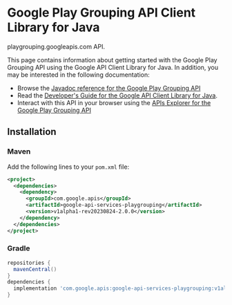 # Google Play Grouping API Client Library for Java

playgrouping.googleapis.com API.

This page contains information about getting started with the Google Play Grouping API
using the Google API Client Library for Java. In addition, you may be interested
in the following documentation:

* Browse the [Javadoc reference for the Google Play Grouping API][javadoc]
* Read the [Developer's Guide for the Google API Client Library for Java][google-api-client].
* Interact with this API in your browser using the [APIs Explorer for the Google Play Grouping API][api-explorer]

## Installation

### Maven

Add the following lines to your `pom.xml` file:

```xml
<project>
  <dependencies>
    <dependency>
      <groupId>com.google.apis</groupId>
      <artifactId>google-api-services-playgrouping</artifactId>
      <version>v1alpha1-rev20230824-2.0.0</version>
    </dependency>
  </dependencies>
</project>
```

### Gradle

```gradle
repositories {
  mavenCentral()
}
dependencies {
  implementation 'com.google.apis:google-api-services-playgrouping:v1alpha1-rev20230824-2.0.0'
}
```

[javadoc]: https://googleapis.dev/java/google-api-services-playgrouping/latest/index.html
[google-api-client]: https://github.com/googleapis/google-api-java-client/
[api-explorer]: https://developers.google.com/apis-explorer/#p/playgrouping/v1/
